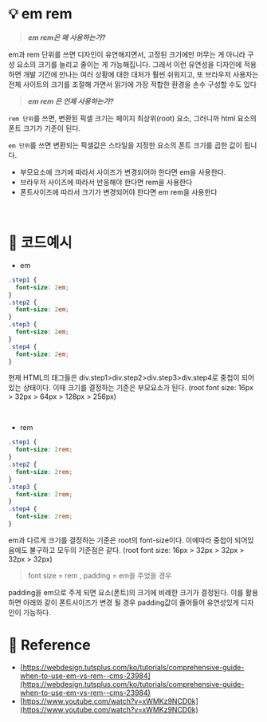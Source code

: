 # 💡 em rem

> **_em rem은 왜 사용하는가?_**

em과 rem 단위를 쓰면 디자인이 유연해지면서, 고정된 크기에만 머무는 게 아니라 구성 요소의 크기를 늘리고 줄이는 게 가능해집니다. 그래서 이런 유연성을 디자인에 적용하면 개발 기간에 만나는 여러 상황에 대한 대처가 훨씬 쉬워지고, 또 브라우저 사용자는 전체 사이트의 크기를 조절해 가면서 읽기에 가장 적합한 환경을 손수 구성할 수도 있다

> **_em rem 은 언제 사용하는가?_**

`rem 단위`를 쓰면, 변환된 픽셀 크기는 페이지 최상위(root) 요소, 그러니까 html 요소의 폰트 크기가 기준이 된다.

`em 단위`를 쓰면 변환되는 픽셀값은 스타일을 지정한 요소의 폰트 크기를 곱한 값이 됩니다.

- 부모요소에 크기에 따라서 사이즈가 변경되어야 한다면 em을 사용한다.
- 브라우저 사이즈에 따라서 반응해야 한다면 rem을 사용한다
- 폰트사이즈에 따라서 크기가 변경되어야 한다면 em rem을 사용한다

<br/>

# 🚀 코드예시

- em

```css
.step1 {
  font-size: 2em;
}
.step2 {
  font-size: 2em;
}
.step3 {
  font-size: 2em;
}
.step4 {
  font-size: 2em;
}
```

현재 HTML의 태그들은 div.step1>div.step2>div.step3>div.step4로 중첩이 되어 있는 상태이다. 이때 크기를 결정하는 기준은 부모요소가 된다. (root font size: 16px > 32px > 64px > 128px > 256px)

<br/>

- rem

```css
.step1 {
  font-size: 2rem;
}
.step2 {
  font-size: 2rem;
}
.step3 {
  font-size: 2rem;
}
.step4 {
  font-size: 2rem;
}
```

em과 다르게 크기를 결정하는 기준은 root의 font-size이다. 이에따라 중첩이 되어있음에도 불구하고 모두의 기준점은 같다. (root font size: 16px > 32px > 32px > 32px > 32px)

> font size = rem , padding = em을 주었을 경우

padding을 em으로 주게 되면 요소(폰트)의 크기에 비례한 크기가 결정된다. 이를 활용하면 아래와 같이 폰트사이즈가 변경 될 경우 padding값이 줄어들어 유연성있게 디자인이 가능하다.

# 🔗 Reference

- [https://webdesign.tutsplus.com/ko/tutorials/comprehensive-guide-when-to-use-em-vs-rem--cms-23984](https://webdesign.tutsplus.com/ko/tutorials/comprehensive-guide-when-to-use-em-vs-rem--cms-23984)
- [https://www.youtube.com/watch?v=xWMKz9NCD0k](https://www.youtube.com/watch?v=xWMKz9NCD0k)
